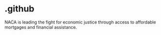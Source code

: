 # .github
NACA is leading the fight for economic justice through access to affordable mortgages and financial assistance.
